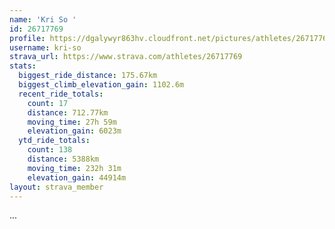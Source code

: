 ```yaml
---
name: 'Kri So '
id: 26717769
profile: https://dgalywyr863hv.cloudfront.net/pictures/athletes/26717769/7761026/14/large.jpg
username: kri-so
strava_url: https://www.strava.com/athletes/26717769
stats:
  biggest_ride_distance: 175.67km
  biggest_climb_elevation_gain: 1102.6m
  recent_ride_totals:
    count: 17
    distance: 712.77km
    moving_time: 27h 59m
    elevation_gain: 6023m
  ytd_ride_totals:
    count: 138
    distance: 5388km
    moving_time: 232h 31m
    elevation_gain: 44914m
layout: strava_member
--- 
```

...
